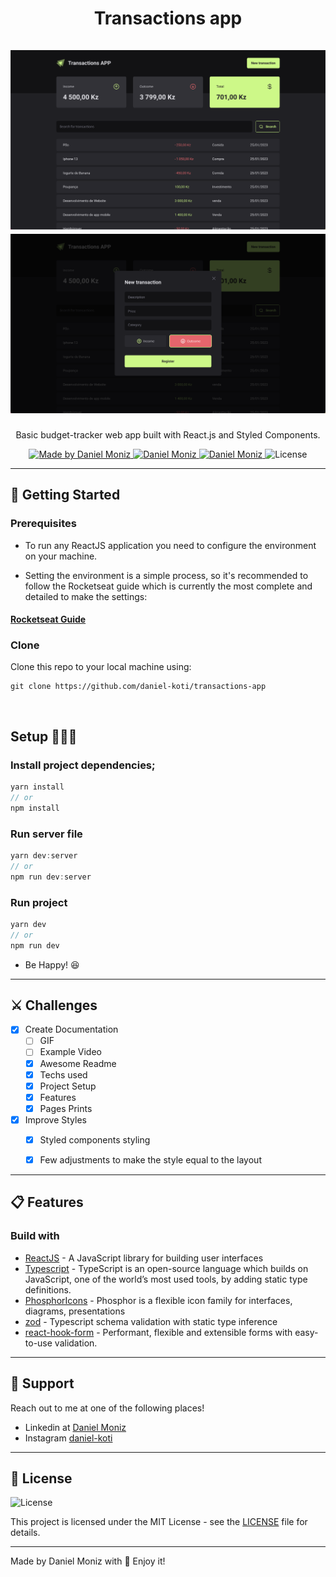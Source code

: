 <h1 align="center">
    <strong>Transactions app</strong>
    <br>
    <br>
    <img alt="Transactions app" src=".github/pic1.png" />
    <img alt="Transactions app" src=".github/pic2.png" />
    <br>
    
</h1>

<p align="center">Basic budget-tracker web app built with React.js and Styled Components.</p>

<p align="center">
<a href="https://github.com/daniel-koti">
  <img alt="Made by Daniel Moniz" src="https://img.shields.io/badge/-Github-5659EB?style=for-the-badge&logo=Github&logoColor=white&link=https://github.com/daniel-koti" />
  </a>
   <a href="https://www.linkedin.com/in/daniel-moniz/">
      <img alt="Daniel Moniz" src="https://img.shields.io/badge/-Daniel%20Moniz-5965e0?style=for-the-badge&logo=Linkedin&logoColor=white" />
   </a>
   <a href="https://www.instagram.com/daniel_koti/">
      <img alt="Daniel Moniz" src="https://img.shields.io/badge/-Daniel%20Moniz-5965e0?style=for-the-badge&logo=Instagram&logoColor=white" />
   </a>
  <img alt="License" src="https://img.shields.io/badge/license-MIT-5965e0?style=for-the-badge&labelColor=5965e0&color=5965e0">
  <br />
</p>

---

## 🚀 Getting Started

### Prerequisites

- To run any ReactJS application you need to configure the environment on your machine.

- Setting the environment is a simple process, so it's recommended to follow the Rocketseat guide which is currently the most complete and detailed to make the settings:

#### [**Rocketseat Guide**](https://www.notion.so/Configura-es-do-ambiente-React-76f2963a042f45b9b9b567a2795945b8)

### Clone

Clone this repo to your local machine using:

```
git clone https://github.com/daniel-koti/transactions-app
```
<br>

## Setup 👨🏽‍💻

### Install project dependencies;
```javascript
yarn install
// or
npm install
```
### Run server file

```javascript
yarn dev:server
// or
npm run dev:server
```

### Run project 

```javascript
yarn dev
// or
npm run dev
```

- Be Happy! 😆

---

## ⚔ Challenges

- [x] Create Documentation
  - [ ] GIF
  - [ ] Example Video
  - [x] Awesome Readme
  - [x] Techs used
  - [x] Project Setup
  - [X] Features
  - [x] Pages Prints
- [x] Improve Styles
  - [X] Styled components styling
  - [x] Few adjustments to make the style equal to the layout


---

## 📋 Features

### Build with

- [ReactJS](https://reactjs.org/) - A JavaScript library for building user interfaces
- [Typescript](https://www.typescriptlang.org/) - TypeScript is an open-source language which builds on JavaScript, one of the world’s most used tools, by adding static type definitions.
- [PhosphorIcons](https://phosphoricons.com/) - Phosphor is a flexible icon family for interfaces, diagrams, presentations
- [zod](https://zod.dev/) - Typescript schema validation with static type inference
- [react-hook-form](https://react-hook-form.com/) - Performant, flexible and extensible forms with easy-to-use validation.

---

## 📌 Support

Reach out to me at one of the following places!

- Linkedin at [Daniel Moniz](https://www.linkedin.com/in/daniel-moniz/)
- Instagram [daniel-koti](https://www.instagram.com/daniel_koti/)

---

## 📝 License
<img alt="License" src="https://img.shields.io/badge/license-MIT-5965e0?style=for-the-badge&labelColor=5965e0&color=5965e0">

This project is licensed under the MIT License - see the [LICENSE](LICENSE) file for details.

---

Made by Daniel Moniz with 💙 Enjoy it!
